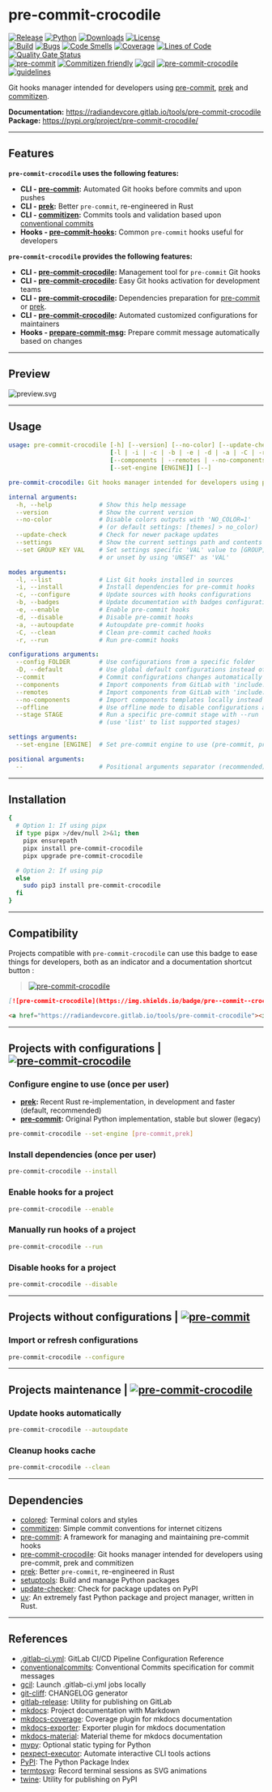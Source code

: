 # pre-commit-crocodile

<!-- markdownlint-disable no-inline-html -->

[![Release](https://img.shields.io/pypi/v/pre-commit-crocodile?color=blue)](https://pypi.org/project/pre-commit-crocodile)
[![Python](https://img.shields.io/pypi/pyversions/pre-commit-crocodile?color=blue)](https://pypi.org/project/pre-commit-crocodile)
[![Downloads](https://img.shields.io/pypi/dm/pre-commit-crocodile?color=blue)](https://pypi.org/project/pre-commit-crocodile)
[![License](https://img.shields.io/gitlab/license/RadianDevCore/tools/pre-commit-crocodile?color=blue)](https://gitlab.com/RadianDevCore/tools/pre-commit-crocodile/-/blob/main/LICENSE)
<br />
[![Build](https://gitlab.com/RadianDevCore/tools/pre-commit-crocodile/badges/main/pipeline.svg)](https://gitlab.com/RadianDevCore/tools/pre-commit-crocodile/-/commits/main/)
[![Bugs](https://sonarcloud.io/api/project_badges/measure?project=RadianDevCore_pre-commit-crocodile&metric=bugs)](https://sonarcloud.io/dashboard?id=RadianDevCore_pre-commit-crocodile)
[![Code Smells](https://sonarcloud.io/api/project_badges/measure?project=RadianDevCore_pre-commit-crocodile&metric=code_smells)](https://sonarcloud.io/dashboard?id=RadianDevCore_pre-commit-crocodile)
[![Coverage](https://sonarcloud.io/api/project_badges/measure?project=RadianDevCore_pre-commit-crocodile&metric=coverage)](https://sonarcloud.io/dashboard?id=RadianDevCore_pre-commit-crocodile)
[![Lines of Code](https://sonarcloud.io/api/project_badges/measure?project=RadianDevCore_pre-commit-crocodile&metric=ncloc)](https://sonarcloud.io/dashboard?id=RadianDevCore_pre-commit-crocodile)
[![Quality Gate Status](https://sonarcloud.io/api/project_badges/measure?project=RadianDevCore_pre-commit-crocodile&metric=alert_status)](https://sonarcloud.io/dashboard?id=RadianDevCore_pre-commit-crocodile)
<br />
[![pre-commit](https://img.shields.io/badge/pre--commit-enabled-brightgreen?logo=pre-commit)](https://github.com/pre-commit/pre-commit)
[![Commitizen friendly](https://img.shields.io/badge/commitizen-friendly-brightgreen.svg)](https://commitizen-tools.github.io/commitizen/)
[![gcil](https://img.shields.io/badge/gcil-enabled-brightgreen?logo=gitlab)](https://radiandevcore.gitlab.io/tools/gcil)
[![pre-commit-crocodile](https://img.shields.io/badge/pre--commit--crocodile-enabled-brightgreen?logo=gitlab)](https://radiandevcore.gitlab.io/tools/pre-commit-crocodile)
[![guidelines](https://img.shields.io/badge/radiandevcore-guidelines-brightgreen?logo=gitlab)](https://radiandevcore.gitlab.io/wiki/guidelines)

Git hooks manager intended for developers using [pre-commit](https://pre-commit.com/), [prek](https://github.com/j178/prek) and [commitizen](https://commitizen-tools.github.io/commitizen/).

**Documentation:** <https://radiandevcore.gitlab.io/tools/pre-commit-crocodile>  
**Package:** <https://pypi.org/project/pre-commit-crocodile/>

---

## Features

**`pre-commit-crocodile` uses the following features:**

- **CLI - [pre-commit](https://pre-commit.com/):** Automated Git hooks before commits and upon pushes
- **CLI - [prek](https://github.com/j178/prek):** Better `pre-commit`, re-engineered in Rust
- **CLI - [commitizen](https://commitizen-tools.github.io/commitizen/):** Commits tools and validation based upon [conventional commits](https://www.conventionalcommits.org/en/)
- **Hooks - [pre-commit-hooks](https://github.com/pre-commit/pre-commit-hooks):** Common `pre-commit` hooks useful for developers

**`pre-commit-crocodile` provides the following features:**

- **CLI - [pre-commit-crocodile](.):** Management tool for `pre-commit` Git hooks
- **CLI - [pre-commit-crocodile](.):** Easy Git hooks activation for development teams
- **CLI - [pre-commit-crocodile](.):** Dependencies preparation for [pre-commit](https://pre-commit.com/) or [prek](https://github.com/j178/prek).
- **CLI - [pre-commit-crocodile](https://radiandevcore.gitlab.io/tools/pre-commit-crocodile/pre-commit/):** Automated customized configurations for maintainers
- **Hooks - [prepare-commit-msg](https://radiandevcore.gitlab.io/tools/pre-commit-crocodile/hooks/):** Prepare commit message automatically based on changes

---

## Preview

![preview.svg](https://gitlab.com/RadianDevCore/tools/pre-commit-crocodile/raw/8.2.0/docs/preview.svg)

---

<span class="page-break"></span>

## Usage

<!-- prettier-ignore-start -->
<!-- readme-help-start -->

```yaml
usage: pre-commit-crocodile [-h] [--version] [--no-color] [--update-check] [--settings] [--set GROUP KEY VAL]
                            [-l | -i | -c | -b | -e | -d | -a | -C | -r] [--config FOLDER | -D] [--commit]
                            [--components | --remotes | --no-components] [--offline] [--stage STAGE]
                            [--set-engine [ENGINE]] [--]

pre-commit-crocodile: Git hooks manager intended for developers using pre-commit, prek and commitizen

internal arguments:
  -h, --help             # Show this help message
  --version              # Show the current version
  --no-color             # Disable colors outputs with 'NO_COLOR=1'
                         # (or default settings: [themes] > no_color)
  --update-check         # Check for newer package updates
  --settings             # Show the current settings path and contents
  --set GROUP KEY VAL    # Set settings specific 'VAL' value to [GROUP] > KEY
                         # or unset by using 'UNSET' as 'VAL'

modes arguments:
  -l, --list             # List Git hooks installed in sources
  -i, --install          # Install dependencies for pre-commit hooks
  -c, --configure        # Update sources with hooks configurations
  -b, --badges           # Update documentation with badges configurations
  -e, --enable           # Enable pre-commit hooks
  -d, --disable          # Disable pre-commit hooks
  -a, --autoupdate       # Autoupdate pre-commit hooks
  -C, --clean            # Clean pre-commit cached hooks
  -r, --run              # Run pre-commit hooks

configurations arguments:
  --config FOLDER        # Use configurations from a specific folder
  -D, --default          # Use global default configurations instead of sources
  --commit               # Commit configurations changes automatically (implies --configure)
  --components           # Import components from GitLab with 'include: component:'
  --remotes              # Import components from GitLab with 'include: remote:'
  --no-components        # Import components templates locally instead of 'include: component:'
  --offline              # Use offline mode to disable configurations autoupdate
  --stage STAGE          # Run a specific pre-commit stage with --run
                         # (use 'list' to list supported stages)

settings arguments:
  --set-engine [ENGINE]  # Set pre-commit engine to use (pre-commit, prek, default: pre-commit)

positional arguments:
  --                     # Positional arguments separator (recommended)
```

<!-- readme-help-stop -->
<!-- prettier-ignore-end -->

---

<span class="page-break"></span>

## Installation

```bash
{
  # Option 1: If using pipx
  if type pipx >/dev/null 2>&1; then
    pipx ensurepath
    pipx install pre-commit-crocodile
    pipx upgrade pre-commit-crocodile

  # Option 2: If using pip
  else
    sudo pip3 install pre-commit-crocodile
  fi
}
```

---

## Compatibility

Projects compatible with `pre-commit-crocodile` can use this badge to ease things for developers, both as an indicator and a documentation shortcut button :

> [![pre-commit-crocodile](https://img.shields.io/badge/pre--commit--crocodile-enabled-brightgreen?logo=gitlab)](https://radiandevcore.gitlab.io/tools/pre-commit-crocodile)

```markdown title="Badge in Markdown"
[![pre-commit-crocodile](https://img.shields.io/badge/pre--commit--crocodile-enabled-brightgreen?logo=gitlab)](https://radiandevcore.gitlab.io/tools/pre-commit-crocodile)
```

```html title="Badge in HTML"
<a href="https://radiandevcore.gitlab.io/tools/pre-commit-crocodile"><img src="https://img.shields.io/badge/pre--commit--crocodile-enabled-brightgreen?logo=gitlab" alt="pre-commit-crocodile" style="max-width:100%;"></a>
```

---

<span class="page-break"></span>

## Projects with configurations | [![pre-commit-crocodile](https://img.shields.io/badge/pre--commit--crocodile-enabled-brightgreen?logo=gitlab)](https://radiandevcore.gitlab.io/tools/pre-commit-crocodile)

### Configure engine to use (once per user)

- **[prek](https://github.com/j178/prek):** Recent Rust re-implementation, in development and faster (default, recommended)
- **[pre-commit](https://pre-commit.com/):** Original Python implementation, stable but slower (legacy)

```bash
pre-commit-crocodile --set-engine [pre-commit,prek]
```

### Install dependencies (once per user)

```bash
pre-commit-crocodile --install
```

### Enable hooks for a project

```bash
pre-commit-crocodile --enable
```

### Manually run hooks of a project

```bash
pre-commit-crocodile --run
```

### Disable hooks for a project

```bash
pre-commit-crocodile --disable
```

---

## Projects without configurations | [![pre-commit](https://img.shields.io/badge/pre--commit-missing-gold)](https://github.com/pre-commit/pre-commit)

### Import or refresh configurations

```bash
pre-commit-crocodile --configure
```

---

## Projects maintenance | [![pre-commit-crocodile](https://img.shields.io/badge/pre--commit--crocodile-enabled-brightgreen?logo=gitlab)](https://radiandevcore.gitlab.io/tools/pre-commit-crocodile)

### Update hooks automatically

```bash
pre-commit-crocodile --autoupdate
```

### Cleanup hooks cache

```bash
pre-commit-crocodile --clean
```

---

<span class="page-break"></span>

## Dependencies

- [colored](https://pypi.org/project/colored/): Terminal colors and styles
- [commitizen](https://pypi.org/project/commitizen/): Simple commit conventions for internet citizens
- [pre-commit](https://pre-commit.com/): A framework for managing and maintaining pre-commit hooks
- [pre-commit-crocodile](https://radiandevcore.gitlab.io/tools/pre-commit-crocodile): Git hooks manager intended for developers using pre-commit, prek and commitizen
- [prek](https://github.com/j178/prek): Better `pre-commit`, re-engineered in Rust
- [setuptools](https://pypi.org/project/setuptools/): Build and manage Python packages
- [update-checker](https://pypi.org/project/update-checker/): Check for package updates on PyPI
- [uv](https://github.com/astral-sh/uv): An extremely fast Python package and project manager, written in Rust.

---

## References

- [.gitlab-ci.yml](https://docs.gitlab.com/ee/ci/yaml/): GitLab CI/CD Pipeline Configuration Reference
- [conventionalcommits](https://www.conventionalcommits.org/en/v1.0.0/): Conventional Commits specification for commit messages
- [gcil](https://radiandevcore.gitlab.io/tools/gcil): Launch .gitlab-ci.yml jobs locally
- [git-cliff](https://github.com/orhun/git-cliff): CHANGELOG generator
- [gitlab-release](https://pypi.org/project/gitlab-release/): Utility for publishing on GitLab
- [mkdocs](https://www.mkdocs.org/): Project documentation with Markdown
- [mkdocs-coverage](https://pawamoy.github.io/mkdocs-coverage/): Coverage plugin for mkdocs documentation
- [mkdocs-exporter](https://adrienbrignon.github.io/mkdocs-exporter/): Exporter plugin for mkdocs documentation
- [mkdocs-material](https://squidfunk.github.io/mkdocs-material/): Material theme for mkdocs documentation
- [mypy](https://pypi.org/project/mypy/): Optional static typing for Python
- [pexpect-executor](https://radiandevcore.gitlab.io/tools/pexpect-executor): Automate interactive CLI tools actions
- [PyPI](https://pypi.org/): The Python Package Index
- [termtosvg](https://pypi.org/project/termtosvg/): Record terminal sessions as SVG animations
- [twine](https://pypi.org/project/twine/): Utility for publishing on PyPI
